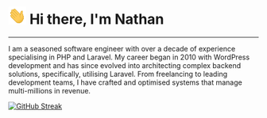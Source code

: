 # ![Waving Hand](waving-hand.gif) Hi there, I'm Nathan
***
I am a seasoned software engineer with over a decade of experience specialising in PHP and Laravel. My career began in 2010 with WordPress development and has since evolved into architecting complex backend solutions, specifically, utilising Laravel. From freelancing to leading development teams, I have crafted and optimised systems that manage multi-millions in revenue.

[![GitHub Streak](https://streak-stats.demolab.com?user=nathanwritescode-uk&theme=radical&date_format=j%20M%5B%20Y%5D)](https://git.io/streak-stats)
